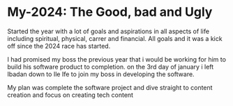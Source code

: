 # My-2024: The Good, bad and Ugly

Started the year with a lot of goals and aspirations in all aspects of life including spiritual, physical, carrer and financial. All goals and it was a kick off since the 2024 race has started. 

I had promised my boss the previous year that i would be working for him to build his software product to completion. on the 3rd day  of january i left Ibadan down to Ile Ife to join my boss in developing the software.

My plan was complete the software project and dive straight to content creation and focus on creating tech content